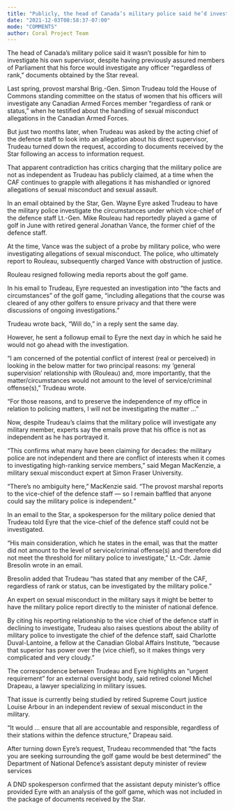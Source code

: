 ```yaml
---
title: "Publicly, the head of Canada’s military police said he’d investigate any officer. Privately, he said that didn’t include his boss"
date: "2021-12-03T08:58:37-07:00"
mode: "COMMENTS"
author: Coral Project Team
---
```


The head of Canada’s military police said it wasn’t possible for him to investigate his own supervisor, despite having previously assured members of Parliament that his force would investigate any officer “regardless of rank,” documents obtained by the Star reveal.

Last spring, provost marshal Brig.-Gen. Simon Trudeau told the House of Commons standing committee on the status of women that his officers will investigate any Canadian Armed Forces member “regardless of rank or status,” when he testified about the handling of sexual misconduct allegations in the Canadian Armed Forces.

But just two months later, when Trudeau was asked by the acting chief of the defence staff to look into an allegation about his direct supervisor, Trudeau turned down the request, according to documents received by the Star following an access to information request.

That apparent contradiction has critics charging that the military police are not as independent as Trudeau has publicly claimed, at a time when the CAF continues to grapple with allegations it has mishandled or ignored allegations of sexual misconduct and sexual assault.

In an email obtained by the Star, Gen. Wayne Eyre asked Trudeau to have the military police investigate the circumstances under which vice-chief of the defence staff Lt.-Gen. Mike Rouleau had reportedly played a game of golf in June with retired general Jonathan Vance, the former chief of the defence staff.

At the time, Vance was the subject of a probe by military police, who were investigating allegations of sexual misconduct. The police, who ultimately report to Rouleau, subsequently charged Vance with obstruction of justice.

Rouleau resigned following media reports about the golf game.

In his email to Trudeau, Eyre requested an investigation into “the facts and circumstances” of the golf game, “including allegations that the course was cleared of any other golfers to ensure privacy and that there were discussions of ongoing investigations.”

Trudeau wrote back, “Will do,” in a reply sent the same day.

However, he sent a followup email to Eyre the next day in which he said he would not go ahead with the investigation.

“I am concerned of the potential conflict of interest (real or perceived) in looking in the below matter for two principal reasons: my ‘general supervision’ relationship with (Rouleau) and, more importantly, that the matter/circumstances would not amount to the level of service/criminal offense(s),” Trudeau wrote.

“For those reasons, and to preserve the independence of my office in relation to policing matters, I will not be investigating the matter ...”

Now, despite Trudeau’s claims that the military police will investigate any military member, experts say the emails prove that his office is not as independent as he has portrayed it.

“This confirms what many have been claiming for decades: the military police are not independent and there are conflict of interests when it comes to investigating high-ranking service members,” said Megan MacKenzie, a military sexual misconduct expert at Simon Fraser University.

“There’s no ambiguity here,” MacKenzie said. “The provost marshal reports to the vice-chief of the defence staff — so I remain baffled that anyone could say the military police is independent.”

In an email to the Star, a spokesperson for the military police denied that Trudeau told Eyre that the vice-chief of the defence staff could not be investigated.

“His main consideration, which he states in the email, was that the matter did not amount to the level of service/criminal offense(s) and therefore did not meet the threshold for military police to investigate,” Lt.-Cdr. Jamie Bresolin wrote in an email.

Bresolin added that Trudeau “has stated that any member of the CAF, regardless of rank or status, can be investigated by the military police.”

An expert on sexual misconduct in the military says it might be better to have the military police report directly to the minister of national defence.

By citing his reporting relationship to the vice chief of the defence staff in declining to investigate, Trudeau also raises questions about the ability of military police to investigate the chief of the defence staff, said Charlotte Duval-Lantoine, a fellow at the Canadian Global Affairs Institute, “because that superior has power over the (vice chief), so it makes things very complicated and very cloudy.”

The correspondence between Trudeau and Eyre highlights an “urgent requirement” for an external oversight body, said retired colonel Michel Drapeau, a lawyer specializing in military issues.

That issue is currently being studied by retired Supreme Court justice Louise Arbour in an independent review of sexual misconduct in the military.

“It would ... ensure that all are accountable and responsible, regardless of their stations within the defence structure,” Drapeau said.

After turning down Eyre’s request, Trudeau recommended that “the facts you are seeking surrounding the golf game would be best determined” the Department of National Defence’s assistant deputy minister of review services

A DND spokesperson confirmed that the assistant deputy minister’s office provided Eyre with an analysis of the golf game, which was not included in the package of documents received by the Star.
